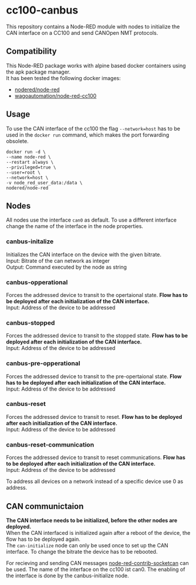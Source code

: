 # cc100-canbus
This repository contains a Node-RED module with nodes to initialize the CAN interface on a CC100 and send CANOpen NMT protocols.

## Compatibility
This Node-RED package works with alpine based docker containers using the apk package manager.<br>
It has been tested the following docker images:<br>
- [nodered/node-red](https://hub.docker.com/r/nodered/node-red "Node-RED")<br>
- [wagoautomation/node-red-cc100](https://hub.docker.com/r/wagoautomation/node-red-cc100 "Node-RED CC100")

## Usage
To use the CAN interface of the cc100 the flag `--network=host` has to be used in the `docker run` command, which makes the port forwarding obsolete.
```
docker run -d \
--name node-red \
--restart always \
--privileged=true \
--user=root \
--network=host \
-v node_red_user_data:/data \
nodered/node-red
```

## Nodes
All nodes use the interface `can0` as default. To use a different interface change the name of the interface in the node properties.
### canbus-initalize
Initializes the CAN interface on the device with the given bitrate.<br>
Input: Bitrate of the can network as integer<br>
Output: Command executed by the node as string

### canbus-opperational
Forces the addressed device to transit to the opertaional state. **Flow has to be deployed after each initialization of the CAN interface.** <br>
Input: Address of the device to be addressed

### canbus-stopped
Forces the addressed device to transit to the stopped state. **Flow has to be deployed after each initialization of the CAN interface.** <br>
Input: Address of the device to be addressed

### canbus-pre-opperational
Forces the addressed device to transit to the pre-opertaional state. **Flow has to be deployed after each initialization of the CAN interface.** <br>
Input: Address of the device to be addressed

### canbus-reset
Forces the addressed device to transit to reset. **Flow has to be deployed after each initialization of the CAN interface.** <br>
Input: Address of the device to be addressed

### canbus-reset-communication
Forces the addressed device to transit to reset communications. **Flow has to be deployed after each initialization of the CAN interface.** <br>
Input: Address of the device to be addressed

To address all devices on a network instead of a specific device use 0 as address.

## CAN communictaion
**The CAN interface needs to be initialized, before the other nodes are deployed.**<br>
When the CAN interfaced is initialized again after a reboot of the device, the flow has to be deployed again.<br>
The `can-initialize` node can only be used once to set up the CAN interface. To change the bitrate the device has to be rebooted.<br>

For recieving and sending CAN messages [node-red-contrib-socketcan](https://flows.nodered.org/node/node-red-contrib-socketcan "Socketcan Module") can be used. The name of the interface on the cc100 ist can0. The enabling of the interface is done by the canbus-initialize node.<br>